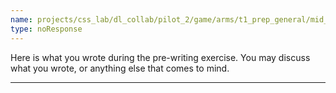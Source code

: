 ```yaml
---
name: projects/css_lab/dl_collab/pilot_2/game/arms/t1_prep_general/mid_B.md
type: noResponse
---
```


Here is what you wrote during the pre-writing exercise. You may discuss what you wrote, or anything else that comes to mind.

---
